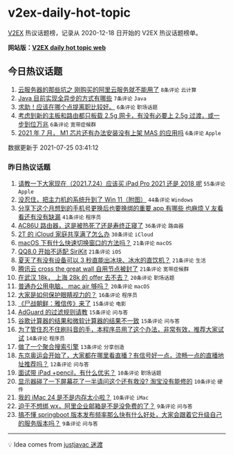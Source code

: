 # v2ex-daily-hot-topic

[V2EX](https://www.v2ex.com/) 热议话题榜，记录从 2020-12-18 日开始的 V2EX 热议话题榜单。

**网站版：[V2EX daily hot topic web](https://boojack.github.io/v2ex-daily-hot-topic-web/)**

## 今日热议话题

<!-- TODAY BEGIN -->

1. [云服务器的那些坑之 刚购买的阿里云服务就不能用了](https://www.v2ex.com/t/791598) `8条评论` `云计算`
1. [Java 目前实现全异步的方式有哪些](https://www.v2ex.com/t/791594) `7条评论` `Java`
1. [求助！应该在哪个点提离职比较好。](https://www.v2ex.com/t/791593) `6条评论` `职场话题`
1. [考虑到新的主板和路由都只板载 2.5g 网卡，有没有必要上 2.5g 过渡，或一步到位万兆](https://www.v2ex.com/t/791591) `6条评论` `宽带症候群`
1. [2021 年 7 月， M1 芯片还有办法安装没有上架 MAS 的应用吗](https://www.v2ex.com/t/791590) `6条评论` `Apple`

数据更新于 2021-07-25 03:41:12

<!-- TODAY END -->

### 昨日热议话题

<!-- YESTERDAY BEGIN -->

1. [请教一下大家现在（2021.7.24）应该买 iPad Pro 2021 还是 2018 呢](https://www.v2ex.com/t/791522) `55条评论` `Apple`
1. [没忍住，把主力机的系统升到了 Win 11（附图）](https://www.v2ex.com/t/791479) `44条评论` `Windows`
1. [分享下这个月想到的手机号更换后也要换绑的重要 app 有哪些 也麻烦 V 友看看还有没有缺漏](https://www.v2ex.com/t/791465) `41条评论` `程序员`
1. [AC86U 路由器，这是被热死了还是寿终正寝了](https://www.v2ex.com/t/791460) `36条评论` `路由器`
1. [2T 的 iCloud 家庭共享满了怎么办](https://www.v2ex.com/t/791462) `30条评论` `iCloud`
1. [macOS 下有什么快速切换窗口的方法吗？](https://www.v2ex.com/t/791480) `21条评论` `macOS`
1. [QQ8.0 开始不适配 SiriKit](https://www.v2ex.com/t/791484) `21条评论` `iOS`
1. [夏天了有没有设备可以 3 秒直能出冰块、冰水的直饮机？](https://www.v2ex.com/t/791510) `21条评论` `生活`
1. [腾讯云 cross the great wall 自用节点被封了](https://www.v2ex.com/t/791468) `21条评论` `宽带症候群`
1. [在武汉 18k， 上海 28k 的 offer 去不去？](https://www.v2ex.com/t/791555) `20条评论` `职场话题`
1. [普通办公用电脑， mac air 够吗？](https://www.v2ex.com/t/791536) `20条评论` `macOS`
1. [大家是如何保护眼睛视力的？](https://www.v2ex.com/t/791544) `16条评论` `程序员`
1. [《尸战朝鲜：雅信传》来了](https://www.v2ex.com/t/791554) `15条评论` `电影`
1. [AdGuard 的过滤规则请教](https://www.v2ex.com/t/791501) `15条评论` `问与答`
1. [谷歌计算器的结果和微软计算器的结果不一致](https://www.v2ex.com/t/791461) `15条评论` `问与答`
1. [为了管住忍不住刷抖音的手，本程序员用了这个办法，非常有效，推荐大家试试](https://www.v2ex.com/t/791557) `14条评论` `程序员`
1. [做了一个聚合搜索引擎](https://www.v2ex.com/t/791533) `13条评论` `分享创造`
1. [东京奥运会开始了，大家都在哪里看直播？有信号好一点，流畅一点的直播地址推荐吗？](https://www.v2ex.com/t/791477) `12条评论` `问与答`
1. [面试带 iPad +pencil，有什么优劣？](https://www.v2ex.com/t/791535) `10条评论` `职场话题`
1. [显示器碰了一下屏幕花了一半请问这个还有救没? 淘宝没有能修的](https://www.v2ex.com/t/791497) `10条评论` `硬件`
1. [我的 iMac 24 是不是内存太小啦？](https://www.v2ex.com/t/791473) `10条评论` `iMac`
1. [迫于不想绑 wx，阿里企业邮箱是不是没免费的了？](https://www.v2ex.com/t/791525) `9条评论` `问与答`
1. [搞不懂 springboot 版本发布频率那么快有什么好处，大家会跟着它升级自己的服务版本吗？](https://www.v2ex.com/t/791514) `9条评论` `问与答`

<!-- YESTERDAY END -->

---

💡 Idea comes from [justjavac 迷渡](https://github.com/justjavac/)
